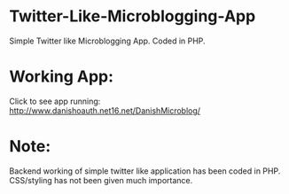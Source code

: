 Twitter-Like-Microblogging-App
==============================

Simple Twitter like Microblogging App. Coded in PHP.


Working App:
=============
Click to see app running: http://www.danishoauth.net16.net/DanishMicroblog/

Note:
========

Backend working of simple twitter like application has been coded in PHP. CSS/styling has not been given much importance. 

